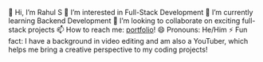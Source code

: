 👋 Hi, I’m Rahul S
👀 I’m interested in Full-Stack Development
🌱 I’m currently learning Backend Development
💞️ I’m looking to collaborate on exciting full-stack projects
📫 How to reach me: [portfolio](https://rahul25s.netlify.app)!
😄 Pronouns: He/Him
⚡ Fun fact: I have a background in video editing and am also a YouTuber, which helps me bring a creative perspective to my coding projects!
<!--- Rahul25S/Rahul25S is a ✨ special ✨ repository because its `README.md` (this file) appears on your GitHub profile. You can click the Preview link to take a look at your changes. --->
